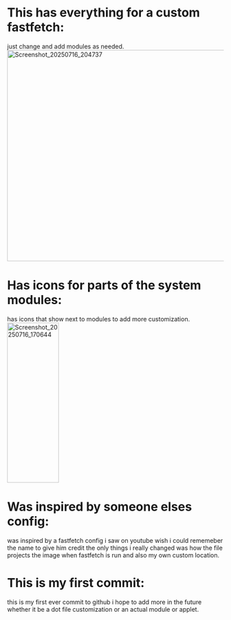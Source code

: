 # This has everything for a custom fastfetch:
just change and add modules as needed. 
<img width="946" height="491" alt="Screenshot_20250716_204737" src="https://github.com/user-attachments/assets/0bc74ec8-0392-4f9b-8be3-1e8a186eea44" />

# Has icons for parts of the system modules:
has icons that show next to modules to add more customization.
<img width="120" height="372" alt="Screenshot_20250716_170644" src="https://github.com/user-attachments/assets/35e2cbb6-8f38-4ac5-b8a1-985d9515e829" />

# Was inspired by someone elses config: 
was inspired by a fastfetch config i saw on youtube wish i could rememeber the name to give him credit the only things i really changed was how the file 
projects the image when fastfetch is run and also my own custom location.

# This is my first commit:
this is my first ever commit to github i hope to add more in the future whether it be a dot file customization or an actual module or
applet.
